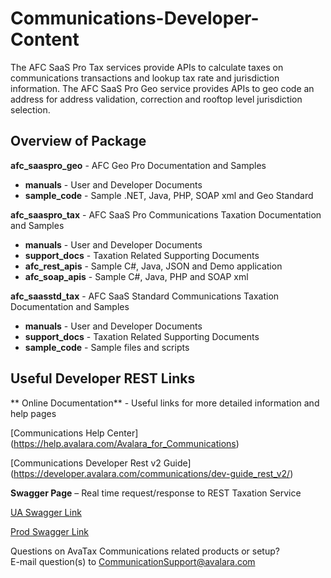 # Communications-Developer-Content
The AFC SaaS Pro Tax services provide APIs to calculate taxes on communications transactions and lookup tax rate and jurisdiction information.
The AFC SaaS Pro Geo service provides APIs to geo code an address for address validation, correction and rooftop level jurisdiction selection.

## **Overview of Package**

**afc\_saaspro\_geo** -  AFC Geo Pro Documentation and Samples

* **manuals** - User and Developer Documents
* **sample\_code** - Sample .NET, Java, PHP, SOAP xml and Geo Standard

**afc\_saaspro\_tax** -  AFC SaaS Pro Communications Taxation Documentation and Samples

* **manuals** -  User and Developer Documents
* **support\_docs** - Taxation Related Supporting Documents
* **afc\_rest\_apis** - Sample C#, Java, JSON and Demo application
* **afc\_soap\_apis** - Sample C#, Java, PHP and SOAP xml

**afc\_saasstd\_tax** -  AFC SaaS Standard Communications Taxation Documentation and Samples

* **manuals** -  User and Developer Documents
* **support\_docs** - Taxation Related Supporting Documents
* **sample\_code** - Sample files and scripts

## **Useful Developer REST Links**
** Online Documentation** - Useful links for more detailed information and help pages

[Communications Help Center] (https://help.avalara.com/Avalara_for_Communications)

[Communications Developer Rest v2 Guide] (https://developer.avalara.com/communications/dev-guide_rest_v2/)

**Swagger Page** – Real time request/response to REST Taxation Service

[UA Swagger Link](https://communicationsua.avalara.net/API/AFCSaaSProTax)

[Prod Swagger Link](https://communications.avalara.net/API/AFCSaaSProTax)

Questions on AvaTax Communications related products or setup?  
E-mail question(s) to [CommunicationSupport@avalara.com](CommunicationSupport@avalara.com)